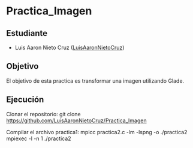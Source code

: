 # Practica_Imagen

## Estudiante
- Luis Aaron Nieto Cruz ([LuisAaronNietoCruz](https://github.com/LuisAaronNietoCruz))

## Objetivo
El objetivo de esta practica es transformar una imagen utilizando Glade.

## Ejecución

Clonar el repositorio:
git clone https://github.com/LuisAaronNietoCruz/Practica_Imagen

Compilar el archivo  practica1:
mpicc practica2.c -lm -lspng -o ./practica2
mpiexec -l -n 1 ./practica2
